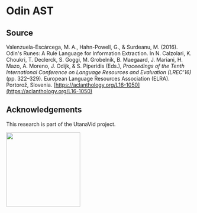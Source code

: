 # Odin AST

## Source

Valenzuela-Escárcega, M. A., Hahn-Powell, G., & Surdeanu, M. (2016). Odin's Runes: A Rule Language for Information Extraction. In N. Calzolari, K. Choukri, T. Declerck, S. Goggi, M. Grobelnik, B. Maegaard, J. Mariani, H. Mazo, A. Moreno, J. Odijk, & S. Piperidis (Eds.), *Proceedings of the Tenth International Conference on Language Resources and Evaluation (LREC'16)* (pp. 322–329). European Language Resources Association (ELRA). Portorož, Slovenia. [https://aclanthology.org/L16-1050](https://aclanthology.org/L16-1050)

## Acknowledgements

This research is part of the UtanaVid project.


<img src="https://github.com/user-attachments/assets/21c86ec0-f8cb-405e-b8d3-c11592fdb79a" width="200">

